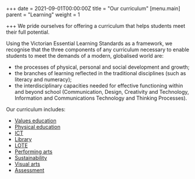 +++
date = 2021-09-01T00:00:00Z
title = "Our curriculum"
[menu.main]
parent = "Learning"
weight = 1

+++
We pride ourselves for offering a curriculum that helps students meet their full potential.

Using the Victorian Essential Learning Standards as a framework, we recognise that the three components of any curriculum necessary to enable students to meet the demands of a modern, globalised world are:

* the processes of physical, personal and social development and growth;
* the branches of learning reflected in the traditional disciplines (such as literacy and numeracy);
* the interdisciplinary capacities needed for effective functioning within and beyond school (Communication, Design, Creativity and Technology, Information and Communications Technology and Thinking Processes).

Our curriculum includes:

* [Values education](values-education/ "Values education")
* [Physical education](physical-education/ "Physical education")
* [ICT](ict/ "ICT")
* [Library](library/ "Library")
* [LOTE](lote/ "LOTE")
* [Performing arts](performing-arts/ "Performing arts")
* [Sustainability](sustainability/ "Sustainability")
* [Visual arts](visual-arts "Visual arts")
* [Assessment](assessment/ "Assessment")